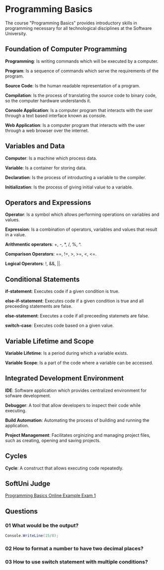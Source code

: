 # Programming Basics

The course "Programming Basics" provides introductory skills in programming necessary for all technological disciplines at the Software University.

## Foundation of Computer Programming

__Programming__: Is writing commands which will be executed by a computer.

__Program__: Is a sequence of commands which serve the requirements of the program.

__Source Code__: Is the human readable representation of a program.

__Compilation__: Is the process of translating the source code to binary code, so the computer hardware understands it.

__Console Application__: Is a computer program that interacts with the user through a text based interface known as console.

__Web Application__: Is a computer program that interacts with the user through a web browser over the internet.

## Variables and Data

__Computer__: Is a machine which process data.

__Variable__: Is a container for storing data.

__Declaration__: Is the process of introducting a variable to the compiler.

__Initialization__: Is the process of giving initial value to a variable.

## Operators and Expressions

__Operator__: Is a symbol which allows performing operations on variables and values.

__Expression__: Is a combination of operators, variables and values that result in a value.

__Arithmentic operators__: +, -, *, /, %, ^.

__Comparison Operators__: ==, !=, >, >=, <, <=.

__Logical Operators__: !, &&, ||.

## Conditional Statements

__if-statement__: Executes code if a given condition is true.

__else-if-statement__: Executes code if a given condition is true and all preceeding statements are false.

__else-statement__: Executes a code if all preceeding statemets are false.

__switch-case__: Executes code based on a given value.

## Variable Lifetime and Scope

__Variable Lifetime__: Is a period during which a variable exists.

__Variable Scope__: Is a part of the code where a variable can be accessed.

## Integrated Development Environment

__IDE__: Software application which provides centralized environment for sofware development.

__Debugger__: A tool that allow developers to inspect their code while executing.

__Build Automation__: Automating the process of building and running the application.

__Project Management__: Facilitates orginizing and managing project files, such as creating, opening and saving projects.

## Cycles

__Cycle__: A construct that allows executing code repeatedly.

## SoftUni Judge

[Programming Basics Online Example Exam 1](https://judge.softuni.org/Contests/Practice/Index/1538#0)

## Questions

### 01 What would be the output?

```csharp
Console.WriteLine(15/8);
```

### 02 How to format a number to have two decimal places?

### 03 How to use switch statement with multiple conditions?

